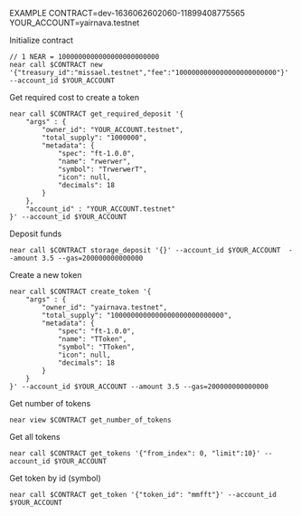 EXAMPLE
CONTRACT=dev-1636062602060-11899408775565
YOUR_ACCOUNT=yairnava.testnet

Initialize contract

    // 1 NEAR = 1000000000000000000000000
    near call $CONTRACT new '{"treasury_id":"missael.testnet","fee":"1000000000000000000000000"}' --account_id $YOUR_ACCOUNT 

Get required cost to create a token

    near call $CONTRACT get_required_deposit '{                    
        "args" : {
            "owner_id": "YOUR_ACCOUNT.testnet",
            "total_supply": "1000000",
            "metadata": {
                "spec": "ft-1.0.0",
                "name": "rwerwer",
                "symbol": "TrwerwerT",
                "icon": null,
                "decimals": 18
            }
        },
        "account_id" : "YOUR_ACCOUNT.testnet"
    }' --account_id $YOUR_ACCOUNT

Deposit funds

    near call $CONTRACT storage_deposit '{}' --account_id $YOUR_ACCOUNT  --amount 3.5 --gas=200000000000000  

Create a new token

    near call $CONTRACT create_token '{                    
        "args" : {
            "owner_id": "yairnava.testnet",
            "total_supply": "1000000000000000000000000000",
            "metadata": {
                "spec": "ft-1.0.0",
                "name": "TToken",
                "symbol": "TToken",
                "icon": null,
                "decimals": 18
            }
        }
    }' --account_id $YOUR_ACCOUNT --amount 3.5 --gas=200000000000000

Get number of tokens

    near view $CONTRACT get_number_of_tokens

Get all tokens

    near call $CONTRACT get_tokens '{"from_index": 0, "limit":10}' --account_id $YOUR_ACCOUNT

Get token by id (symbol)

    near call $CONTRACT get_token '{"token_id": "mmfft"}' --account_id $YOUR_ACCOUNT